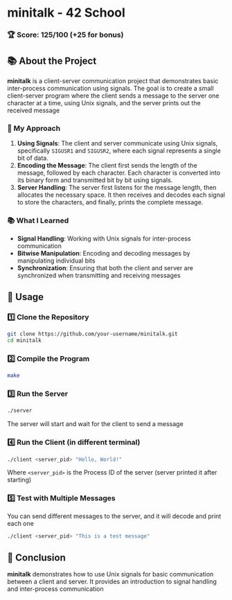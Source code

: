 # minitalk - 42 School

### 🏆 Score: **125/100** (+25 for bonus)

## 📚 About the Project

**minitalk** is a client-server communication project that demonstrates basic inter-process communication using signals. The goal is to create a small client-server program where the client sends a message to the server one character at a time, using Unix signals, and the server prints out the received message

### 🧠 My Approach

1. **Using Signals**: The client and server communicate using Unix signals, specifically `SIGUSR1` and `SIGUSR2`, where each signal represents a single bit of data.
2. **Encoding the Message**: The client first sends the length of the message, followed by each character. Each character is converted into its binary form and transmitted bit by bit using signals.
3. **Server Handling**: The server first listens for the message length, then allocates the necessary space. It then receives and decodes each signal to store the characters, and finally, prints the complete message.

### 📚 What I Learned
- **Signal Handling**: Working with Unix signals for inter-process communication
- **Bitwise Manipulation**: Encoding and decoding messages by manipulating individual bits
- **Synchronization**: Ensuring that both the client and server are synchronized when transmitting and receiving messages

## 🚀 Usage

### 1️⃣ Clone the Repository

```bash
git clone https://github.com/your-username/minitalk.git
cd minitalk
```

### 2️⃣ Compile the Program
```bash
make
```

### 3️⃣ Run the Server

```bash
./server
```

The server will start and wait for the client to send a message

### 4️⃣ Run the Client (in different terminal)

```bash
./client <server_pid> "Hello, World!"
```

Where `<server_pid>` is the Process ID of the server (server printed it after starting)

### 5️⃣ Test with Multiple Messages

You can send different messages to the server, and it will decode and print each one

```bash
./client <server_pid> "This is a test message"
```

## 🏁 Conclusion

**minitalk** demonstrates how to use Unix signals for basic communication between a client and server. It provides an introduction to signal handling and inter-process communication
